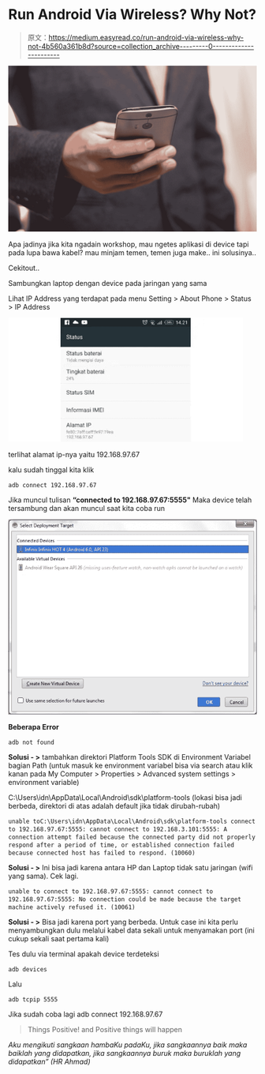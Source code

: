 # Run Android Via Wireless? Why Not?

> 原文：<https://medium.easyread.co/run-android-via-wireless-why-not-4b560a361b8d?source=collection_archive---------0----------------------->

![](img/da81ab218ccf262723db4ab677741b40.png)

Apa jadinya jika kita ngadain workshop, mau ngetes aplikasi di device tapi pada lupa bawa kabel? mau minjam temen, temen juga make.. ini solusinya..

Cekitout..

Sambungkan laptop dengan device pada jaringan yang sama

Lihat IP Address yang terdapat pada menu Setting > About Phone > Status > IP Address

![](img/292df88bf49fe2bc7bbd41581b883b93.png)

terlihat alamat ip-nya yaitu 192.168.97.67

kalu sudah tinggal kita klik

```
adb connect 192.168.97.67
```

Jika muncul tulisan **“connected to 192.168.97.67:5555"**
Maka device telah tersambung dan akan muncul saat kita coba run

![](img/a8af1ba8af78fb971230de1c90b1a95e.png)

**Beberapa Error**

```
adb not found
```

**Solusi - >** tambahkan direktori Platform Tools SDK di Environment Variabel bagian Path (untuk masuk ke environment variabel bisa via search atau klik kanan pada My Computer > Properties > Advanced system settings > environment variable)

C:\Users\idn\AppData\Local\Android\sdk\platform-tools
(lokasi bisa jadi berbeda, direktori di atas adalah default jika tidak dirubah-rubah)

```
unable toC:\Users\idn\AppData\Local\Android\sdk\platform-tools connect to 192.168.97.67:5555: cannot connect to 192.168.3.101:5555: A connection attempt failed because the connected party did not properly respond after a period of time, or established connection failed because connected host has failed to respond. (10060)
```

**Solusi - >** Ini bisa jadi karena antara HP dan Laptop tidak satu jaringan (wifi yang sama). Cek lagi.

```
unable to connect to 192.168.97.67:5555: cannot connect to 192.168.97.67:5555: No connection could be made because the target machine actively refused it. (10061)
```

**Solusi - >** Bisa jadi karena port yang berbeda. Untuk case ini kita perlu menyambungkan dulu melalui kabel data sekali untuk menyamakan port (ini cukup sekali saat pertama kali)

Tes dulu via terminal apakah device terdeteksi

```
adb devices
```

Lalu

```
adb tcpip 5555
```

Jika sudah coba lagi adb connect 192.168.97.67

> Things Positive! and Positive things will happen

*Aku mengikuti sangkaan hambaKu padaKu, jika sangkaannya baik maka baiklah yang didapatkan, jika sangkaannya buruk maka buruklah yang didapatkan” (HR Ahmad)*